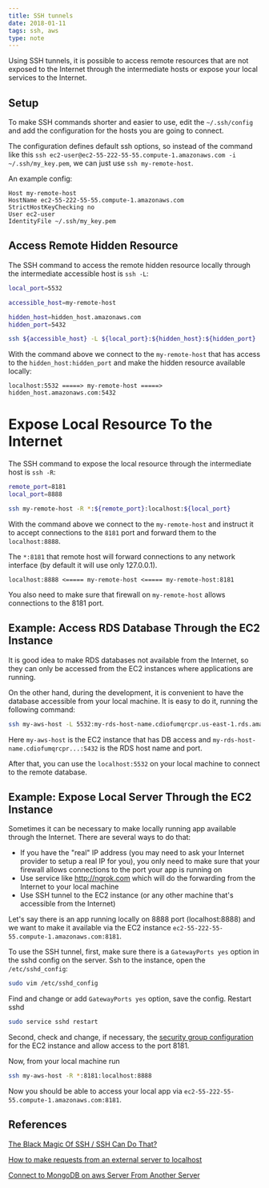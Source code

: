 ```yaml
---
title: SSH tunnels
date: 2018-01-11
tags: ssh, aws
type: note
---
```


Using SSH tunnels, it is possible to access remote resources that are not exposed to the Internet through the intermediate hosts or expose your local services to the Internet.
<!-- more -->

## Setup

To make SSH commands shorter and easier to use, edit the `~/.ssh/config` and add the configuration for the hosts you are going to connect.

The configuration defines default ssh options, so instead of the command like this `ssh ec2-user@ec2-55-222-55-55.compute-1.amazonaws.com -i ~/.ssh/my_key.pem`, we can just use `ssh my-remote-host`.

An example config:

```text
Host my-remote-host
HostName ec2-55-222-55-55.compute-1.amazonaws.com
StrictHostKeyChecking no
User ec2-user
IdentityFile ~/.ssh/my_key.pem
```

## Access Remote Hidden Resource

The SSH command to access the remote hidden resource locally through the intermediate accessible host is `ssh -L`:

```bash
local_port=5532

accessible_host=my-remote-host

hidden_host=hidden_host.amazonaws.com
hidden_port=5432

ssh ${accessible_host} -L ${local_port}:${hidden_host}:${hidden_port}
```

With the command above we connect to the `my-remote-host` that has access to the `hidden_host:hidden_port` and make the hidden resource available locally:

```text
localhost:5532 =====> my-remote-host =====> hidden_host.amazonaws.com:5432
```

# Expose Local Resource To the Internet

The SSH command to expose the local resource through the intermediate host is `ssh -R`:

```bash
remote_port=8181
local_port=8888

ssh my-remote-host -R *:${remote_port}:localhost:${local_port}
```

With the command above we connect to the `my-remote-host` and instruct it to accept connections to the `8181` port and forward them to the `localhost:8888`.

The `*:8181` that remote host will forward connections to any network interface (by default it will use only 127.0.0.1).

```text
localhost:8888 <===== my-remote-host <===== my-remote-host:8181
```

You also need to make sure that firewall on `my-remote-host` allows connections to the 8181 port.


## Example: Access RDS Database Through the EC2 Instance

It is good idea to make RDS databases not available from the Internet, so they can only be accessed from the EC2 instances where applications are running.

On the other hand, during the development, it is convenient to have the database accessible from your local machine.
It is easy to do it, running the following command:

```bash
ssh my-aws-host -L 5532:my-rds-host-name.cdiofumqrcpr.us-east-1.rds.amazonaws.com:5432
```

Here `my-aws-host` is the EC2 instance that has DB access and `my-rds-host-name.cdiofumqrcpr...:5432` is the RDS host name and port.

After that, you can use the `localhost:5532` on your local machine to connect to the remote database.


## Example: Expose Local Server Through the EC2 Instance

Sometimes it can be necessary to make locally running app available through the Internet.
There are several ways to do that:

- If you have the "real" IP address (you may need to ask your Internet provider to setup a real IP for you), you only need to make sure that your firewall allows connections to the port your app is running on
- Use service like http://ngrok.com which will do the forwarding from the Internet to your local machine
- Use SSH tunnel to the EC2 instance (or any other machine that's accessible from the Internet)

Let's say there is an app running locally on 8888 port (localhost:8888) and we want to make it available via the EC2 instance `ec2-55-222-55-55.compute-1.amazonaws.com:8181`.

To use the SSH tunnel, first, make sure there is a `GatewayPorts yes` option in the sshd config on the server.
Ssh to the instance, open the `/etc/sshd_config`:

```bash
sudo vim /etc/sshd_config
```

Find and change or add `GatewayPorts yes` option, save the config.
Restart sshd

```bash
sudo service sshd restart
```

Second, check and change, if necessary, the [security group configuration](https://docs.aws.amazon.com/AWSEC2/latest/UserGuide/using-network-security.html) for the EC2 instance and allow access to the port 8181.

Now, from your local machine run

```bash
ssh my-aws-host -R *:8181:localhost:8888
```

Now you should be able to access your local app via `ec2-55-222-55-55.compute-1.amazonaws.com:8181`.

## References

[The Black Magic Of SSH / SSH Can Do That?](https://vimeo.com/54505525)

[How to make requests from an external server to localhost](https://stackoverflow.com/q/46956396/4612064)

[Connect to MongoDB on aws Server From Another Server](https://stackoverflow.com/a/44208214/4612064)
